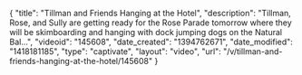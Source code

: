 {
    "title": "Tillman and Friends Hanging at the Hotel",
    "description": "Tillman, Rose, and Sully are getting ready for the Rose Parade tomorrow where they will be skimboarding and hanging with dock jumping dogs on the Natural Bal...",
    "videoid": "145608",
    "date_created": "1394762671",
    "date_modified": "1418181185",
    "type": "captivate",
    "layout": "video",
    "url": "\/v\/tillman-and-friends-hanging-at-the-hotel\/145608"
}
